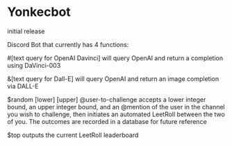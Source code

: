 # Yonkecbot
initial release

Discord Bot that currently has 4 functions:

#[text query for OpenAI Davinci] will query OpenAI and return a completion using DaVinci-003

&[text query for Dall-E] will query OpenAI and return an image completion via DALL-E

$random [lower] [upper] @user-to-challenge accepts a lower integer bound, an upper integer bound,
and an @mention of the user in the channel you wish to challenge, then initiates an automated LeetRoll between
the two of you.  The outcomes are recorded in a database for future reference

$top outputs the current LeetRoll leaderboard
